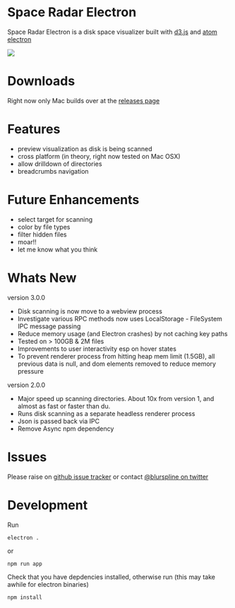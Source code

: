Space Radar Electron
====
Space Radar Electron is a disk space visualizer built with [d3.js](d3js.org) and [atom electron](electron.atom.io)

![](https://pbs.twimg.com/media/CRi_IYuU8AAhobo.png:large)

Downloads
==
Right now only Mac builds over at the [releases page](https://github.com/zz85/space-radar-electron/releases)


Features
==
- preview visualization as disk is being scanned
- cross platform (in theory, right now tested on Mac OSX)
- allow drilldown of directories
- breadcrumbs navigation

Future Enhancements
==
- select target for scanning
- color by file types
- filter hidden files
- moar!!
- let me know what you think

Whats New
==

version 3.0.0
- Disk scanning is now move to a webview process
- Investigate various RPC methods now uses LocalStorage - FileSystem IPC message passing
- Reduce memory usage (and Electron crashes) by not caching key paths
- Tested on > 100GB & 2M files
- Improvements to user interactivity esp on hover states
- To prevent renderer process from hitting heap mem limit (1.5GB), all previous data is null, and dom elements removed to reduce memory pressure

version 2.0.0
- Major speed up scanning directories. About 10x from version 1, and almost as fast or faster than du.
- Runs disk scanning as a separate headless renderer process
- Json is passed back via IPC
- Remove Async npm dependency

Issues
==
Please raise on [github issue tracker](https://github.com/zz85/space-radar-electron/issues) or contact [@blurspline on twitter](http://twitter.com/blurspline)

Development
==

Run

```
electron .
```

or

```
npm run app
```

Check that you have depdencies installed, otherwise run (this may take awhile for electron binaries)

```
npm install
```
